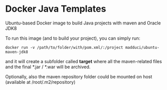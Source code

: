 # Docker Java Templates

Ubuntu-based Docker image to build Java projects with maven and Oracle JDK8

To run this image (and to build your project), you can simply run:

`docker run -v /path/to/folder/with/pom.xml/:/project madduci/ubuntu-maven-jdk8`

and it will create a subfolder called **target** where all the maven-related files and the final *.jar / *.war will be archived.

Optionally, also the maven repository folder could be mounted on host (available at /root/.m2/repository)